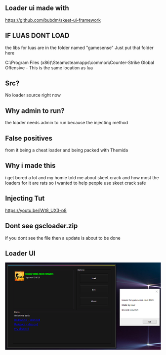 ## Loader ui made with
https://github.com/bubdm/skeet-ui-framework

## IF LUAS DONT LOAD 
the libs for luas are in the folder named "gamesense" Just put that folder here

C:\Program Files (x86)\Steam\steamapps\common\Counter-Strike Global Offensive - This is the same location as lua

## Src?
No loader source right now

## Why admin to run?
the loader needs admin to run because the injecting method

## False positives
from it being a cheat loader and being packed with Themida

## Why i made this
i get bored a lot and my homie told me about skeet crack and how most the loaders for it are rats so i wanted to help people use skeet crack safe

## Injecting Tut
https://youtu.be/iWt8_UX3-p8

## Dont see gscloader.zip
if you dont see the file then a update is about to be done

## Loader UI
![Loader Screenshot](image.png)

